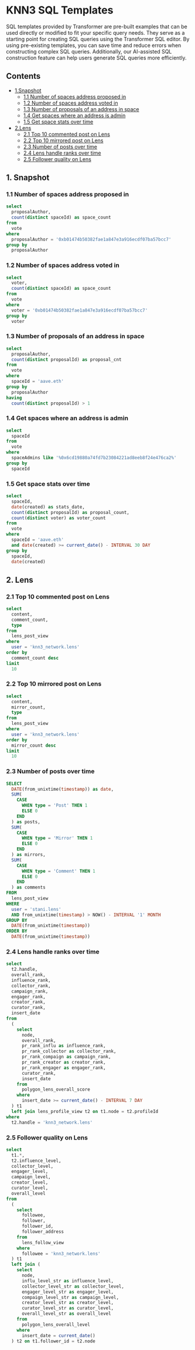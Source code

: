# KNN3 SQL Templates
SQL templates provided by Transformer are pre-built examples that can be used directly or modified to fit your specific query needs. They serve as a starting point for creating SQL queries using the Transformer SQL editor. By using pre-existing templates, you can save time and reduce errors when constructing complex SQL queries. Additionally, our AI-assisted SQL construction feature can help users generate SQL queries more efficiently.
## Contents
  - [1.Snapshot](#1-snapshot)
    - [1.1 Number of spaces address proposed in](#11-number-of-spaces-address-proposed-in)
    - [1.2 Number of spaces address voted in](#12-number-of-spaces-address-voted-in)
    - [1.3 Number of proposals of an address in space](#13-number-of-proposals-of-an-address-in-space)
    - [1.4 Get spaces where an address is admin](#14-get-spaces-where-an-address-is-admin)
    - [1.5 Get space stats over time](#15-get-space-stats-over-time)
  - [2.Lens](#2-lens)
    - [2.1 Top 10 commented post on Lens](#21-top-10-commented-post-on-lens)
    - [2.2 Top 10 mirrored post on Lens](#22-top-10-mirrored-post-on-lens)
    - [2.3 Number of posts over time](#23-number-of-posts-over-time)
    - [2.4 Lens handle ranks over time](#24-lens-handle-ranks-over-time)
    - [2.5 Follower quality on Lens](#25-follower-quality-on-lens)

## 1. Snapshot
### 1.1 Number of spaces address proposed in
``` sql
select
  proposalAuthor,
  count(distinct spaceId) as space_count
from
  vote
where
  proposalAuthor = '0xb01474b50382fae1a847e3a916ecdf07ba57bcc7'
group by
  proposalAuthor 
```
### 1.2 Number of spaces address voted in
``` sql
select
  voter,
  count(distinct spaceId) as space_count
from
  vote
where
  voter = '0xb01474b50382fae1a847e3a916ecdf07ba57bcc7'
group by
  voter
```
### 1.3 Number of proposals of an address in space
``` sql
select
  proposalAuthor,
  count(distinct proposalId) as proposal_cnt
from
  vote
where
  spaceId = 'aave.eth'
group by
  proposalAuthor
having
  count(distinct proposalId) > 1
```
### 1.4 Get spaces where an address is admin
``` sql
select
  spaceId
from
  vote
where
  spaceAdmins like '%0x6cd19880a74fd7b23084221ad8eeb8f24e476ca2%'
group by
  spaceId
``` 
### 1.5 Get space stats over time
``` sql
select
  spaceId,
  date(created) as stats_date,
  count(distinct proposalId) as proposal_count,
  count(distinct voter) as voter_count
from
  vote
where
  spaceId = 'aave.eth'
  and date(created) >= current_date() - INTERVAL 30 DAY
group by
  spaceId,
  date(created)
```

## 2. Lens
### 2.1 Top 10 commented post on Lens
``` sql
select
  content,
  comment_count,
  type
from
  lens_post_view
where
  user = 'knn3_network.lens'
order by
  comment_count desc
limit
  10
```

### 2.2 Top 10 mirrored post on Lens
``` sql
select
  content,
  mirror_count,
  type
from
  lens_post_view
where
  user = 'knn3_network.lens'
order by
  mirror_count desc
limit
  10
```

### 2.3 Number of posts over time
``` sql
SELECT
  DATE(from_unixtime(timestamp)) as date,
  SUM(
    CASE
      WHEN type = 'Post' THEN 1
      ELSE 0
    END
  ) as posts,
  SUM(
    CASE
      WHEN type = 'Mirror' THEN 1
      ELSE 0
    END
  ) as mirrors,
  SUM(
    CASE
      WHEN type = 'Comment' THEN 1
      ELSE 0
    END
  ) as comments
FROM
  lens_post_view
WHERE
  user = 'stani.lens'
  AND from_unixtime(timestamp) > NOW() - INTERVAL '1' MONTH
GROUP BY
  DATE(from_unixtime(timestamp))
ORDER BY
  DATE(from_unixtime(timestamp))
```
### 2.4 Lens handle ranks over time
``` sql
select
  t2.handle,
  overall_rank,
  influence_rank,
  collector_rank,
  campaign_rank,
  engager_rank,
  creator_rank,
  curator_rank,
  insert_date
from
  (
    select
      node,
      overall_rank,
      pr_rank_influ as influence_rank,
      pr_rank_collector as collector_rank,
      pr_rank_compaign as campaign_rank,
      pr_rank_creator as creator_rank,
      pr_rank_engager as engager_rank,
      curator_rank,
      insert_date
    from
      polygon_lens_overall_score
    where
      insert_date >= current_date() - INTERVAL 7 DAY
  ) t1
  left join lens_profile_view t2 on t1.node = t2.profileId
where
  t2.handle = 'knn3_network.lens'
```

### 2.5 Follower quality on Lens
``` sql
select
  t1.*,
  t2.influence_level,
  collector_level,
  engager_level,
  campaign_level,
  creator_level,
  curator_level,
  overall_level
from
  (
    select
      followee,
      follower,
      follower_id,
      follower_address
    from
      lens_follow_view
    where
      followee = 'knn3_network.lens'
  ) t1
  left join (
    select
      node,
      influ_level_str as influence_level,
      collector_level_str as collector_level,
      engager_level_str as engager_level,
      compaign_level_str as campaign_level,
      creator_level_str as creator_level,
      curator_level_str as curator_level,
      overall_level_str as overall_level
    from
      polygon_lens_overall_level
    where
      insert_date = current_date()
  ) t2 on t1.follower_id = t2.node
```